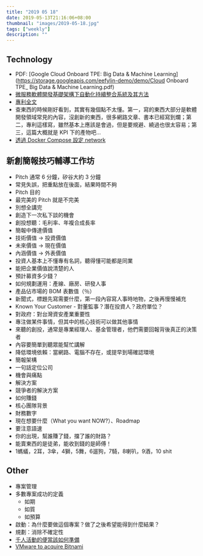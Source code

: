 ```yaml
---
title: "2019 05 18"
date: 2019-05-13T21:16:06+08:00
thumbnail: "images/2019-05-18.jpg"
tags: ["weekly"]
description: ""
---
```


## Technology

* PDF: [Google Cloud Onboard TPE: Big Data & Machine Learning](https://storage.googleapis.com/eefylin-demo/demo/Cloud Onboard TPE_ Big Data & Machine Learning.pdf)
* [微服務軟體開發基礎架構下自動化持續整合系統及其方法](https://twpat-simple.tipo.gov.tw/tipotwoc/tipotwkm?!!FR_201913374)
 * [專利全文](https://twpat-simple.tipo.gov.tw/tipotwousr/00869/dc.xml?558157036)
 * 查東西的時候剛好看到，其實有幾個點不太懂。第一，寫的東西大部分是軟體開發領域常見的內容，沒創新的東西，很多網路文章、書本已經寫到爛；第二，專利這樣寫，雖然基本上應該是會過，但是要規避、繞過也很太容易；第三，這篇大概就是 KPI 下的產物吧...
* [透過 Docker Compose 設定 network](https://titangene.github.io/article/networking-in-docker-compose.html)

## 新創簡報技巧輔導工作坊

- Pitch 通常 6 分鐘，矽谷大約 3 分鐘
- 常見失誤，把重點放在後面，結果時間不夠
- Pitch 目的
 - 最完美的 Pitch 就是不完美
 - 別想全講完
 - 創造下一次私下談的機會
- 創投想聽：毛利率、年複合成長率
- 簡報中傳達價值
 - 技術價值 -> 投資價值
 - 未來價值 -> 現在價值
 - 內涵價值 -> 外表價值
- 投資人基本上不懂專有名詞，聽得懂可能都是同業
- 能把企業價值說清楚的人
- 預計募資多少錢？
 - 如何規劃運用：產線、廠房、研發人事
- 產品佔市場的 BOM 表數值（％）
- 新聞式，標題先寫需要什麼，第一段內容寫人事時地物，之後再慢慢補充
- Known Your Customer - 對董監事？潛在投資人？政府單位？
 - 對政府：對台灣資安產業重要性
- 專注做某件事情，但其中的核心技術可以做其他事情
- 來聽的創投，通常是專業經理人、基金管理者，他們需要回報背後真正的決策者
- 內容要簡單到聽眾能幫忙講解
- 降低環境依賴：當網路、電腦不存在，或提早到場確認環境
- 簡報架構
 - 一句話定位公司
 - 機會與痛點
 - 解決方案
 - 競爭者的解決方案
 - 如何賺錢
 - 核心團隊背景
 - 財務數字
 - 現在想要什麼（What you want NOW?）、Roadmap
- 要注意語速
- 你的出現，幫誰賺了錢，擋了誰的財路？
- 能賣東西的是徒弟，能收到錢的是師傅！
- 1螞蟻，2耳，3傘，4獅，5舞，6遛狗，7騎，8喇叭，9酒，10 shit

## Other

* 專案管理
 * 多數專案成功的定義
     * 如期
     * 如質
     * 如預算
 * 啟動：為什麼要做這個專案？做了之後希望能得到什麼結果？
 * 規劃：消除不確定性
* [千人活動的便當該如何準備](https://medium.com/我還沒想好名字/big-event-lunch-note-e38369899435)
* [VMware to acquire Bitnami](https://blog.bitnami.com/2019/05/vmware-to-acquire-bitnami.html)
